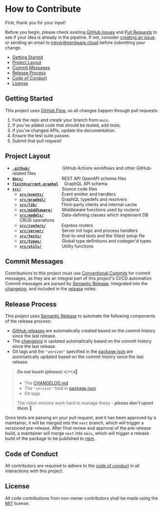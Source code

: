 <h1>How to Contribute</h1>

First, thank you for your input!

Before you begin, please check existing [GitHub Issues](https://github.com/Nerdware-LLC/fixit-api/issues) and [Pull Requests](https://github.com/Nerdware-LLC/fixit-api/pulls) to see if your idea is already in the pipeline. If not, consider [creating an issue](https://github.com/Nerdware-LLC/fixit-api/issues/new/choose), or sending an email to [trevor@nerdware.cloud](mailto:trevor@nerdware.cloud) before submitting your change.

- [Getting Started](#getting-started)
- [Project Layout](#project-layout)
- [Commit Messages](#commit-messages)
- [Release Process](#release-process)
- [Code of Conduct](#code-of-conduct)
- [License](#license)

## Getting Started

This project uses [GitHub Flow](https://guides.github.com/introduction/flow/), so all changes happen through pull requests:

1. Fork the repo and create your branch from `main`.
2. If you've added code that should be tested, add tests.
3. If you've changed APIs, update the documentation.
4. Ensure the test suite passes.
5. Submit that pull request!

## Project Layout

- [**`.github/`**](/.github) &nbsp; &nbsp; &nbsp; &nbsp; &nbsp; &nbsp; &nbsp; &nbsp; &nbsp; &nbsp; &nbsp; &nbsp; &nbsp; GitHub Actions workflows and other GitHub-related files
- [**`docs/`**](/docs) &nbsp; &nbsp; &nbsp; &nbsp; &nbsp; &nbsp; &nbsp; &nbsp; &nbsp; &nbsp; &nbsp; &nbsp; &nbsp; &nbsp; &nbsp;&nbsp; REST API OpenAPI schema files
- [**`fixit@current.graphql`**](/fixit%40current.graphql) &nbsp; &nbsp; GraphQL API schema
- [**`src/`**](/src) &nbsp; &nbsp; &nbsp; &nbsp; &nbsp; &nbsp; &nbsp; &nbsp; &nbsp; &nbsp; &nbsp; &nbsp; &nbsp; &nbsp; &nbsp; &nbsp;&nbsp; Source code files
  - [**`src/events/`**](/src/events) &nbsp; &nbsp; &nbsp; &nbsp; &nbsp; &nbsp; &nbsp; Event emitter and handlers
  - [**`src/graphql/`**](/src/graphql) &nbsp; &nbsp; &nbsp; &nbsp; &nbsp; &nbsp; GraphQL typedefs and resolvers
  - [**`src/lib/`**](/src/lib) &nbsp; &nbsp; &nbsp; &nbsp; &nbsp; &nbsp; &nbsp; &nbsp; &nbsp; &nbsp;Third-party clients and internal cache
  - [**`src/middleware/`**](/src/middleware) &nbsp; &nbsp; &nbsp; &nbsp;Middleware functions used by routers/
  - [**`src/models/`**](/src/models) &nbsp; &nbsp; &nbsp; &nbsp; &nbsp; &nbsp; &nbsp; Data-defining classes which implement DB CRUD operations
  - [**`src/routers/`**](/src/routers) &nbsp; &nbsp; &nbsp; &nbsp; &nbsp; &nbsp; Express routers
  - [**`src/server/`**](/src/server) &nbsp; &nbsp; &nbsp; &nbsp; &nbsp; &nbsp; &nbsp; Server init logic and process handlers
  - [**`src/tests/`**](/src/tests/README.md) &nbsp; &nbsp; &nbsp; &nbsp; &nbsp; &nbsp; &nbsp; &nbsp; End-to-end tests and the Vitest setup file
  - [**`src/types/`**](/src/types) &nbsp; &nbsp; &nbsp; &nbsp; &nbsp; &nbsp; &nbsp; &nbsp; Global type definitions and codegen'd types
  - [**`src/utils/`**](/src/utils) &nbsp; &nbsp; &nbsp; &nbsp; &nbsp; &nbsp; &nbsp; &nbsp; Utility functions

## Commit Messages

Contributions to this project must use [Conventional Commits](https://www.conventionalcommits.org/en/v1.0.0/) for commit messages, as they are an integral part of this project's CI/CD automation. Commit messages are parsed by [Semantic Release](https://github.com/semantic-release/semantic-release#readme), integrated into the [changelog](./CHANGELOG.md), and included in the [release](#release-process) notes.

## Release Process

This project uses [Semantic Release](https://github.com/semantic-release/semantic-release#readme) to automate the following components of the release process:

- [GitHub releases](https://docs.github.com/en/repositories/releasing-projects-on-github/about-releases) are automatically created based on the commit history since the last release.
- The [changelog](./CHANGELOG.md) is updated automatically based on the commit history since the last release.
- Git tags and the `"version"` specified in the [package.json](./package.json) are automatically updated based on the commit history since the last release.

> **_Do not touch (please):_ 👉👈🚫** <!-- No touchie!🦙 -->
>
> - The [CHANGELOG.md](./CHANGELOG.md)
> - The `"version"` field in [package.json](./package.json)
> - Git tags
>
> The robot minions work hard to manage these - **_please don't upset them_** 🤖

Once tests are passing on your pull request, and it has been approved by a maintainer, it will be merged into the `next` branch, which will trigger a versioned pre-release. After final review and approval of the pre-release build, a maintainer will merge `next` into `main`, which will trigger a release build of the package to be published to [npm](https://www.npmjs.com/package/ddb-single-table).

## Code of Conduct

All contributors are required to adhere to the [code of conduct](./CODE_OF_CONDUCT.md) in all interactions with this project.

## License

All code contributions from non-owner contributors shall be made using the [MIT](https://opensource.org/licenses/MIT) license.
